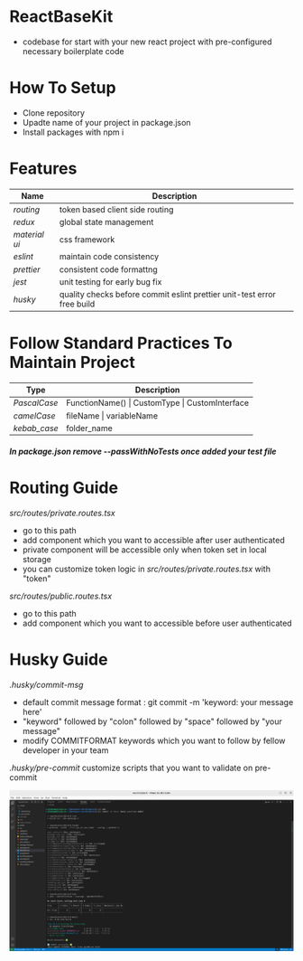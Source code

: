 # ReactBaseKit

- codebase for start with your new react project with pre-configured necessary boilerplate code

# How To Setup
- Clone repository 
- Upadte name of your project in package.json
- Install packages with npm i

# Features

| Name          | Description                                                             |
| ------------- | ----------------------------------------------------------------------- |
| _routing_     | token based client side routing                                         |
| _redux_       | global state management                                                 |
| _material ui_ | css framework                                                           |
| _eslint_      | maintain code consistency                                               |
| _prettier_    | consistent code formattng                                               |
| _jest_        | unit testing for early bug fix                                          |
| _husky_       | quality checks before commit eslint prettier unit-test error free build |

# Follow Standard Practices To Maintain Project

| Type         | Description                                     |
| ------------ | ----------------------------------------------- |
| _PascalCase_ | FunctionName() \| CustomType \| CustomInterface |
| _camelCase_  | fileName \| variableName                        |
| _kebab_case_ | folder_name                                     |

##### In package.json remove --passWithNoTests once added your test file

# Routing Guide

_src/routes/private.routes.tsx_

- go to this path
- add component which you want to accessible after user authenticated
- private component will be accessible only when token set in local storage
- you can customize token logic in _src/routes/private.routes.tsx_ with "token"

_src/routes/public.routes.tsx_

- go to this path
- add component which you want to accessible before user authenticated

# Husky Guide

_.husky/commit-msg_

- default commit message format : git commit -m 'keyword: your message here'
- "keyword" followed by "colon" followed by "space" followed by "your message"
- modify COMMITFORMAT keywords which you want to follow by fellow developer in your team

_.husky/pre-commit_
customize scripts that you want to validate on pre-commit

![alt text](public/Guide.png)
